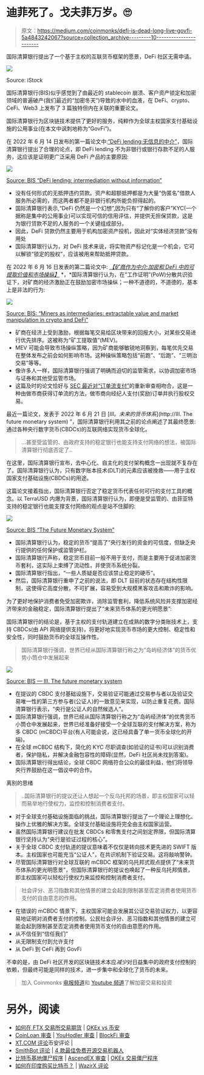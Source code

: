 # 迪菲死了。戈夫菲万岁。🙄

> 原文：<https://medium.com/coinmonks/defi-is-dead-long-live-govfi-5a4843242067?source=collection_archive---------10----------------------->

国际清算银行提出了一个基于主权的互联货币框架的愿景，DeFi 社区无需申请。

![](img/febf719676a7c0cfb8868f513241aa84.png)

Source: iStock

国际清算银行(BIS)似乎感觉到了由最近的 stablecoin 崩溃、客户资产锁定和加密领域的普遍破产(我们最近的“加密冬天”)导致的水中的血液，在 DeFi、crypto、CeFi、Web3 上发布了 3 篇独特但内在关联的重要论文。

国际清算银行为区块链技术提供了更好的服务，纯粹作为全球主权国家支付基础设施的公用事业(在本文中讽刺地称为“GovFi”)。

在 2022 年 6 月 14 日发布的第一篇论文中:[“DeFi lending:无信息的中介”](https://www.linkedin.com/posts/gregorywagner_defi-lending-intermediation-without-information-activity-6942598081704054784-LtPv/)，国际清算银行提出了合理的论点，即 DeFi lending 不为非银行或银行存款不足的人服务，这应该是证明更广泛采用 DeFi 产品的主要原因:

![](img/21fcfd676ce3be45abe1b06839836e8b.png)

[Source: BIS “DeFi lending: intermediation without information”](https://www.bis.org/publ/bisbull57.htm)

*   没有任何形式的无抵押违约贷款。资产和超额抵押都是为大量“伪匿名”借款人服务所必需的，而这两者都不是非银行机构所能负担得起的。
*   国际清算银行表示,“DeFi 仍然是一个幻想”,因为只有“了解你的客户”KYC(一个据称是集中的公用事业)可以实现可信的信用评估，并提供无担保贷款，这是为银行贷款不足的人服务的一个关键组成部分。
*   因此，DeFi 贷款仍然主要用于机构加密资产投机，因此对“实体经济贷款”没有用处
*   国际清算银行认为，对 DeFi 技术来说，将实物资产标记化是一个机会，它可以解锁“锁定的股权”，应该被用来帮助抵押贷款。

在 2022 年 6 月 16 日发表的第二篇论文中: [*【矿商作为中介:加密和 DeFi 中的可提取价值和市场操纵】*](https://www.bis.org/publ/bisbull58.htm) *，*国际清算银行认为，在“工作证明”(PoW)分散共识验证下，对矿商的经济激励正在鼓励加密市场操纵；一种不道德的，不道德的，基本上是非法的行为:

![](img/0a84d5323953e1288edbd5ab8d494080.png)

[Source: BIS: “Miners as intermediaries: extractable value and market manipulation in crypto and DeFi”](https://www.bis.org/publ/bisbull58.htm)

*   矿商在经济上受到激励，根据每笔交易给区块带来的回报大小，对某些交易进行优先排序。这被称为“矿工提取值”(MEV)。
*   MEV 可能会导致市场操纵策略，因为矿商能够敏锐地洞察到，每笔优先交易在整体发布之前会如何影响市场。这种操纵策略包括“前跑”、“后跑”、“三明治交易”等等。
*   像许多人一样，国际清算银行强调了明确而迫切的监管需求，以协调加密市场与证券和其他受监管市场。
*   这篇及时的论文恰好与 [SEC 最近对“订单流支付”](https://www.bloomberg.com/news/articles/2022-06-08/sec-chief-takes-aim-at-payment-for-order-flow-in-sweeping-plans)的重新审查相吻合，这是一种由做市商获得订单流的方法，做市商向经纪人支付(奖励)订单并执行股权交易。

最近一篇论文，发表于 2022 年 6 月 21 日 [*III。未来的货币体系*](http://III. The future monetary system) ”，国际清算银行利用其之前的论点阐述了其最终愿景:通过各种央行数字货币(CBDCs)的互联网络实现货币全球化。

> …甚至受监管的、由政府支持的稳定银行也能支持支付网络的想法，被国际清算银行彻底否定了..

在这里，国际清算银行宣布，去中心化、自主化的支付架构概念一出现就不复存在了。国际清算银行认为，只有数字账本技术(DLT)的元素应该被挽救——用于主权国家支付基础设施(CBDCs)的用途。

这篇论文接着指出，国际清算银行否定了稳定货币代表任何可行的支付工具的概念。以 TerraUSD 内爆为背景，国际清算银行认为，即便是受监管的、由菲亚特支持的稳定银行也能支撑支付网络的观点是站不住脚的:

![](img/8ae169bc552004e779917e9dd3d6ee8c.png)

[Source: BIS “The Future Monetary System”](https://www.bis.org/publ/arpdf/ar2022e3.htm)

*   国际清算银行认为，稳定的货币“提高了”央行发行的资金的可信度，但缺乏央行提供的任何保护或监管护栏。
*   国际清算银行声称，稳定货币目前一般不用于支付，而是主要用于促进加密货币套利，这实际上束缚了流动性，并使货币系统分裂。
*   国际清算银行指出，“一些人质疑是否应该禁止稳定的硬币”。
*   然后，国际清算银行重申了之前的说法，即 DLT 目前的状态存在结构性限制，这使得它高度分散，不可扩展，容易受到大规模黑客攻击和欺诈的影响。

为了更好地保护消费者免受加密欺诈，消除监管套利，降低系统风险并支撑加密经济带来的金融稳定，国际清算银行提出了“未来货币体系的更光明愿景”:

国际清算银行的结论是，基于主权的支付轨道建立在成熟的数字分类账技术上，支持 CBDCs(由 API 网络提供支持)，将更好地实现货币市场的更大控制、稳定性和安全性，同时鼓励货币的全球互操作性。

> 国际清算银行强调，世界已经从国际清算银行称之为“岛屿经济体”的货币优势小筒仓中发展起来

![](img/35aa5a9047a97bb17198752b9d17174d.png)

[Source: BIS — III. The future monetary system](https://www.bis.org/publ/arpdf/ar2022e3.htm)

*   在提议的 CBDC 支付基础设施下，交易验证可能通过交易参与者以及验证交易唯一性的第三方参与者(公证人)的一致意见来实现，以防止重复花费。国际清算银行表示，“央行是公证人的自然候选人”。
*   国际清算银行强调，世界已经从国际清算银行称之为“岛屿经济体”的优秀货币小筒仓中发展起来，世界已经准备好接受一个全球互联的支付解决方案，称为多 CBDC (mCBDC)平台(有人可能会说，这已经具备了单一货币全球化的开端)。
*   在全球 mCBDC 结构下，简化的 KYC 尽职调查(如验证的证书)可以识别消费者，保护隐私，并解决金融包容性的障碍(显然，DeFi 社区尚未找到答案)。
*   国际清算银行得出结论，全球 CBDC 网络符合公众的最佳利益，他们将领导央行界鼓励在这一倡议中的合作。

离别的思绪

> ..国际清算银行的提议还让人想起一个反乌托邦的场景，即主权国家可以轻而易举地行使权力，监控和控制消费者支付。

*   对于全球支付基础设施面临的挑战，国际清算银行提出了一个理论上理想化、操作上优雅的解决方案。全球支付基础设施将完全由主权国家运营。
*   虽然国际清算银行建议在批发 CBDCs 和零售支付之间划定界限，但国际清算银行坚持认为“央行是验证过程的核心”。
*   关于全球 CBDC 支付轨道的提议意味着不仅仅是转向技术更先进的 SWIFT 版本。主权国家也可能充当“公证人”，在共识机制下验证交易。这将敲响警钟。
*   尽管国际清算银行对全球互联的 mCBDC 框架的乌托邦式观点提供了“未来货币体系的更光明愿景”，但国际清算银行的提议也唤起了一种反乌托邦情景，即主权国家可以轻松行使权力来监控和控制消费者支付。

> 社会评分、恶习指数和其他情景的建立会起到限制甚至否定消费者使用货币支付的自由意志的作用。

*   在错误的 mCBDC 情景下，主权国家可能会发展其公证交易验证权力，以更容易地证明对消费者支付的控制。公民社会评分、恶习指数和其他情景的建立可能会起到限制甚至否定消费者使用货币支付的自由意愿的作用。
*   从不信任到“信任我们”
*   从无限制支付到允许支付
*   从 DeFi 到 CeFi 再到 GovFi

不幸的是，由 DeFi 社区开发的区块链技术本应*减少*对日益集中的政府支付控制的依赖，但最终可能是同样的技术，进一步集中和全球化了货币的未来。

> 加入 Coinmonks [电报频道](https://t.me/coincodecap)和 [Youtube 频道](https://www.youtube.com/c/coinmonks/videos)了解加密交易和投资

# 另外，阅读

*   [如何在 FTX 交易所交易期货](https://coincodecap.com/ftx-futures-trading) | [OKEx vs 币安](https://coincodecap.com/okex-vs-binance)
*   [CoinLoan 审查](https://coincodecap.com/coinloan-review) | [YouHodler 审查](/coinmonks/youhodler-4-easy-ways-to-make-money-98969b9689f2) | [BlockFi 审查](https://coincodecap.com/blockfi-review)
*   [XT.COM 评论](https://coincodecap.com/profittradingapp-for-binance)币安评论 |
*   [SmithBot 评论](https://coincodecap.com/smithbot-review) | [4 款最佳免费开源交易机器人](https://coincodecap.com/free-open-source-trading-bots)
*   [比特币基地僵尸程序](/coinmonks/coinbase-bots-ac6359e897f3) | [AscendEX 审查](/coinmonks/ascendex-review-53e829cf75fa) | [OKEx 交易僵尸程序](/coinmonks/okex-trading-bots-234920f61e60)
*   [如何在印度购买比特币？](/coinmonks/buy-bitcoin-in-india-feb50ddfef94) | [WazirX 评论](/coinmonks/wazirx-review-5c811b074f5b)